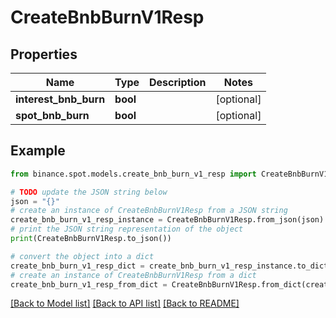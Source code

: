 # CreateBnbBurnV1Resp


## Properties

Name | Type | Description | Notes
------------ | ------------- | ------------- | -------------
**interest_bnb_burn** | **bool** |  | [optional] 
**spot_bnb_burn** | **bool** |  | [optional] 

## Example

```python
from binance.spot.models.create_bnb_burn_v1_resp import CreateBnbBurnV1Resp

# TODO update the JSON string below
json = "{}"
# create an instance of CreateBnbBurnV1Resp from a JSON string
create_bnb_burn_v1_resp_instance = CreateBnbBurnV1Resp.from_json(json)
# print the JSON string representation of the object
print(CreateBnbBurnV1Resp.to_json())

# convert the object into a dict
create_bnb_burn_v1_resp_dict = create_bnb_burn_v1_resp_instance.to_dict()
# create an instance of CreateBnbBurnV1Resp from a dict
create_bnb_burn_v1_resp_from_dict = CreateBnbBurnV1Resp.from_dict(create_bnb_burn_v1_resp_dict)
```
[[Back to Model list]](../README.md#documentation-for-models) [[Back to API list]](../README.md#documentation-for-api-endpoints) [[Back to README]](../README.md)


